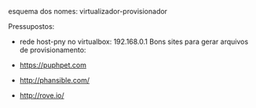 
esquema dos nomes:
virtualizador-provisionador

Pressupostos: 

- rede host-pny no virtualbox: 192.168.0.1 
Bons sites para gerar arquivos de provisionamento:

 - https://puphpet.com
 - http://phansible.com/
 - http://rove.io/
